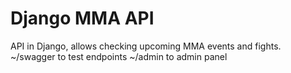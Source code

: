 # Django MMA API
 API in Django, allows checking upcoming MMA events and fights.
~/swagger to test endpoints
~/admin to admin panel
